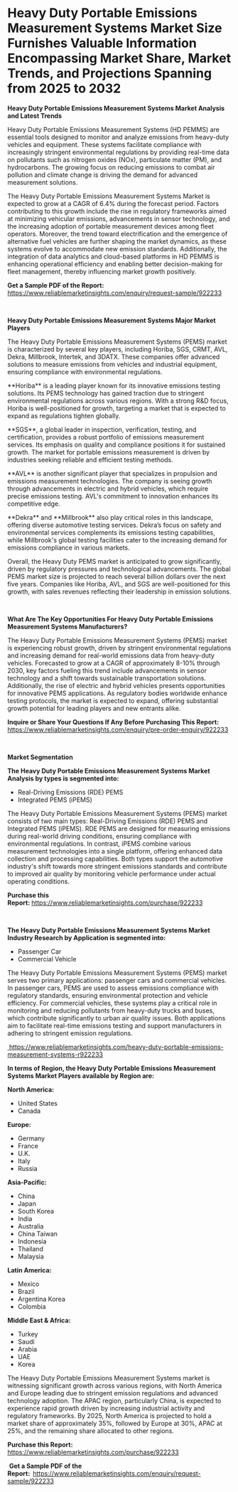 <p><h1>Heavy Duty Portable Emissions Measurement Systems Market Size Furnishes Valuable Information Encompassing Market Share, Market Trends, and Projections Spanning from 2025 to 2032</h1></p><p><strong>Heavy Duty Portable Emissions Measurement Systems Market Analysis and Latest Trends</strong></p>
<p><p>Heavy Duty Portable Emissions Measurement Systems (HD PEMMS) are essential tools designed to monitor and analyze emissions from heavy-duty vehicles and equipment. These systems facilitate compliance with increasingly stringent environmental regulations by providing real-time data on pollutants such as nitrogen oxides (NOx), particulate matter (PM), and hydrocarbons. The growing focus on reducing emissions to combat air pollution and climate change is driving the demand for advanced measurement solutions.</p><p>The Heavy Duty Portable Emissions Measurement Systems Market is expected to grow at a CAGR of 6.4% during the forecast period. Factors contributing to this growth include the rise in regulatory frameworks aimed at minimizing vehicular emissions, advancements in sensor technology, and the increasing adoption of portable measurement devices among fleet operators. Moreover, the trend toward electrification and the emergence of alternative fuel vehicles are further shaping the market dynamics, as these systems evolve to accommodate new emission standards. Additionally, the integration of data analytics and cloud-based platforms in HD PEMMS is enhancing operational efficiency and enabling better decision-making for fleet management, thereby influencing market growth positively.</p></p>
<p><strong>Get a Sample PDF of the Report:&nbsp;</strong> <a href="https://www.reliablemarketinsights.com/enquiry/request-sample/922233?utm_campaign=3093&utm_medium=2&utm_source=Github&utm_content=ia&utm_term=18042025&utm_id=heavy-duty-portable-emissions-measurement-systems">https://www.reliablemarketinsights.com/enquiry/request-sample/922233</a></p>
<p>&nbsp;</p>
<p><strong>Heavy Duty Portable Emissions Measurement Systems Major Market Players</strong></p>
<p><p>The Heavy Duty Portable Emissions Measurement Systems (PEMS) market is characterized by several key players, including Horiba, SGS, CRMT, AVL, Dekra, Millbrook, Intertek, and 3DATX. These companies offer advanced solutions to measure emissions from vehicles and industrial equipment, ensuring compliance with environmental regulations.</p><p>**Horiba** is a leading player known for its innovative emissions testing solutions. Its PEMS technology has gained traction due to stringent environmental regulations across various regions. With a strong R&D focus, Horiba is well-positioned for growth, targeting a market that is expected to expand as regulations tighten globally.</p><p>**SGS**, a global leader in inspection, verification, testing, and certification, provides a robust portfolio of emissions measurement services. Its emphasis on quality and compliance positions it for sustained growth. The market for portable emissions measurement is driven by industries seeking reliable and efficient testing methods.</p><p>**AVL** is another significant player that specializes in propulsion and emissions measurement technologies. The company is seeing growth through advancements in electric and hybrid vehicles, which require precise emissions testing. AVL's commitment to innovation enhances its competitive edge.</p><p>**Dekra** and **Millbrook** also play critical roles in this landscape, offering diverse automotive testing services. Dekra’s focus on safety and environmental services complements its emissions testing capabilities, while Millbrook's global testing facilities cater to the increasing demand for emissions compliance in various markets.</p><p>Overall, the Heavy Duty PEMS market is anticipated to grow significantly, driven by regulatory pressures and technological advancements. The global PEMS market size is projected to reach several billion dollars over the next five years. Companies like Horiba, AVL, and SGS are well-positioned for this growth, with sales revenues reflecting their leadership in emission solutions.</p></p>
<p>&nbsp;</p>
<p><strong>What Are The Key Opportunities For Heavy Duty Portable Emissions Measurement Systems Manufacturers?</strong></p>
<p><p>The Heavy Duty Portable Emissions Measurement Systems (PEMS) market is experiencing robust growth, driven by stringent environmental regulations and increasing demand for real-world emissions data from heavy-duty vehicles. Forecasted to grow at a CAGR of approximately 8-10% through 2030, key factors fueling this trend include advancements in sensor technology and a shift towards sustainable transportation solutions. Additionally, the rise of electric and hybrid vehicles presents opportunities for innovative PEMS applications. As regulatory bodies worldwide enhance testing protocols, the market is expected to expand, offering substantial growth potential for leading players and new entrants alike.</p></p>
<p><strong>Inquire or Share Your Questions If Any Before Purchasing This Report:</strong> <a href="https://www.reliablemarketinsights.com/enquiry/pre-order-enquiry/922233?utm_campaign=3093&utm_medium=2&utm_source=Github&utm_content=ia&utm_term=18042025&utm_id=heavy-duty-portable-emissions-measurement-systems">https://www.reliablemarketinsights.com/enquiry/pre-order-enquiry/922233</a></p>
<p>&nbsp;</p>
<p><strong>Market Segmentation</strong></p>
<p><strong>The Heavy Duty Portable Emissions Measurement Systems Market Analysis by types is segmented into:</strong></p>
<p><ul><li>Real-Driving Emissions (RDE) PEMS</li><li>Integrated PEMS (iPEMS)</li></ul></p>
<p><p>The Heavy Duty Portable Emissions Measurement Systems (PEMS) market consists of two main types: Real-Driving Emissions (RDE) PEMS and Integrated PEMS (iPEMS). RDE PEMS are designed for measuring emissions during real-world driving conditions, ensuring compliance with environmental regulations. In contrast, iPEMS combine various measurement technologies into a single platform, offering enhanced data collection and processing capabilities. Both types support the automotive industry's shift towards more stringent emissions standards and contribute to improved air quality by monitoring vehicle performance under actual operating conditions.</p></p>
<p><strong>Purchase this Report:&nbsp;</strong><a href="https://www.reliablemarketinsights.com/purchase/922233?utm_campaign=3093&utm_medium=2&utm_source=Github&utm_content=ia&utm_term=18042025&utm_id=heavy-duty-portable-emissions-measurement-systems">https://www.reliablemarketinsights.com/purchase/922233</a></p>
<p>&nbsp;</p>
<p><strong>The Heavy Duty Portable Emissions Measurement Systems Market Industry Research by Application is segmented into:</strong></p>
<p><ul><li>Passenger Car</li><li>Commercial Vehicle</li></ul></p>
<p><p>The Heavy Duty Portable Emissions Measurement Systems (PEMS) market serves two primary applications: passenger cars and commercial vehicles. In passenger cars, PEMS are used to assess emissions compliance with regulatory standards, ensuring environmental protection and vehicle efficiency. For commercial vehicles, these systems play a critical role in monitoring and reducing pollutants from heavy-duty trucks and buses, which contribute significantly to urban air quality issues. Both applications aim to facilitate real-time emissions testing and support manufacturers in adhering to stringent emission regulations.</p></p>
<p><a href="https://www.reliablemarketinsights.com/heavy-duty-portable-emissions-measurement-systems-r922233?utm_campaign=3093&utm_medium=2&utm_source=Github&utm_content=ia&utm_term=18042025&utm_id=heavy-duty-portable-emissions-measurement-systems">&nbsp;https://www.reliablemarketinsights.com/heavy-duty-portable-emissions-measurement-systems-r922233</a></p>
<p><strong>In terms of Region, the Heavy Duty Portable Emissions Measurement Systems Market Players available by Region are:</strong></p>
<p>
    <p> <strong> North America: </strong>
        <ul>
            <li>United States</li>
            <li>Canada</li>
        </ul>
        </p> 
    <p> <strong> Europe: </strong>
        <ul>
            <li>Germany</li>
            <li>France</li>
            <li>U.K.</li>
            <li>Italy</li>
            <li>Russia</li>
        </ul>
        </p> 
    <p> <strong> Asia-Pacific: </strong>
        <ul>
            <li>China</li>
            <li>Japan</li>
            <li>South Korea</li>
            <li>India</li>
            <li>Australia</li>
            <li>China Taiwan</li>
            <li>Indonesia</li>
            <li>Thailand</li>
            <li>Malaysia</li>
        </ul>
        </p> 
    <p> <strong> Latin America: </strong>
        <ul>
            <li>Mexico</li>
            <li>Brazil</li>
            <li>Argentina Korea</li>
            <li>Colombia</li>
        </ul>
        </p> 
    <p> <strong> Middle East & Africa: </strong>
        <ul>
            <li>Turkey</li>
            <li>Saudi</li>
            <li>Arabia</li>
            <li>UAE</li>
            <li>Korea</li>
        </ul>
    </p>
    </p>
<p><p>The Heavy Duty Portable Emissions Measurement Systems market is witnessing significant growth across various regions, with North America and Europe leading due to stringent emission regulations and advanced technology adoption. The APAC region, particularly China, is expected to experience rapid growth driven by increasing industrial activity and regulatory frameworks. By 2025, North America is projected to hold a market share of approximately 35%, followed by Europe at 30%, APAC at 25%, and the remaining share allocated to other regions.</p></p>
<p><strong>Purchase this Report: </strong><a href="https://www.reliablemarketinsights.com/purchase/922233?utm_campaign=3093&utm_medium=2&utm_source=Github&utm_content=ia&utm_term=18042025&utm_id=heavy-duty-portable-emissions-measurement-systems">https://www.reliablemarketinsights.com/purchase/922233</a></p>
<p>&nbsp;<strong>Get a Sample PDF of the Report:&nbsp;&nbsp;</strong><a href="https://www.reliablemarketinsights.com/enquiry/request-sample/922233?utm_campaign=3093&utm_medium=2&utm_source=Github&utm_content=ia&utm_term=18042025&utm_id=heavy-duty-portable-emissions-measurement-systems">https://www.reliablemarketinsights.com/enquiry/request-sample/922233</a></p>
<p><strong></strong></p>
<p><p></p><p></p><p></p></p>